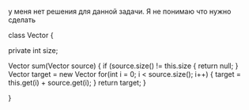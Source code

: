 у меня нет решения для данной задачи. Я не понимаю что нужно сделать


class Vector<T> {

  private int size;

  Vector<T> sum(Vector<T> source) {
    if (source.size() != this.size {
      return null;
    }
    Vector<T> target = new Vector<T>
    for(int i = 0; i < source.size(); i++) {
      target = this.get(i) + source.get(i);
    }
    return target;
  }
  
}
